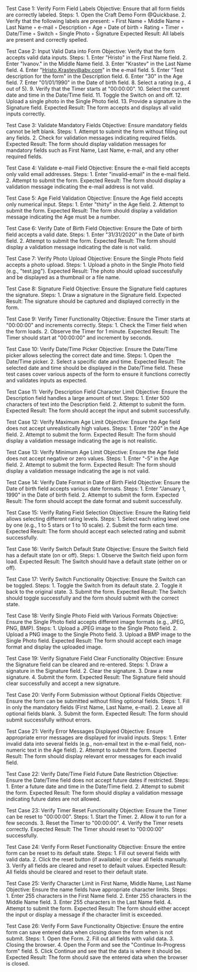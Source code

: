 Test Case 1: Verify Form Field Labels
Objective: Ensure that all form fields are correctly labeled.
Steps:
    1. Open the Craft Demo Form @Quickbase.
    2. Verify that the following labels are present:
        ◦ First Name
        ◦ Middle Name
        ◦ Last Name
        ◦ e-mail
        ◦ Description
        ◦ Age
        ◦ Date of birth
        ◦ Rating
        ◦ Timer
        ◦ Date/Time
        ◦ Switch
        ◦ Single Photo
        ◦ Signature
Expected Result: All labels are present and correctly spelled.


Test Case 2: Input Valid Data into Form
Objective: Verify that the form accepts valid data inputs.
Steps:
    1. Enter "Hristo" in the First Name field.
    2. Enter "Ivanov." in the Middle Name field.
    3. Enter "Krastev" in the Last Name field.
    4. Enter "Hristo.Krastev@abv.com" in the e-mail field.
    5. Enter "Test description for the form" in the Description field.
    6. Enter "30" in the Age field.
    7. Enter "01/01/1990" in the Date of birth field.
    8. Select a rating (e.g., 4 out of 5).
    9. Verify that the Timer starts at "00:00:00".
    10. Select the current date and time in the Date/Time field.
    11. Toggle the Switch on and off.
    12. Upload a single photo in the Single Photo field.
    13. Provide a signature in the Signature field.
Expected Result: The form accepts and displays all valid inputs correctly.


Test Case 3: Validate Mandatory Fields
Objective: Ensure mandatory fields cannot be left blank.
Steps:
    1. Attempt to submit the form without filling out any fields.
    2. Check for validation messages indicating required fields.
Expected Result: The form should display validation messages for mandatory fields such as First Name, Last Name, e-mail, and any other required fields.


Test Case 4: Validate e-mail Field
Objective: Ensure the e-mail field accepts only valid email addresses.
Steps:
    1. Enter "invalid-email" in the e-mail field.
    2. Attempt to submit the form.
Expected Result: The form should display a validation message indicating the e-mail address is not valid.


Test Case 5: Age Field Validation
Objective: Ensure the Age field accepts only numerical input.
Steps:
    1. Enter "thirty" in the Age field.
    2. Attempt to submit the form.
Expected Result: The form should display a validation message indicating the Age must be a number.


Test Case 6: Verify Date of Birth Field
Objective: Ensure the Date of birth field accepts a valid date.
Steps:
    1. Enter "31/31/2020" in the Date of birth field.
    2. Attempt to submit the form.
Expected Result: The form should display a validation message indicating the date is not valid.


Test Case 7: Verify Photo Upload
Objective: Ensure the Single Photo field accepts a photo upload.
Steps:
    1. Upload a photo in the Single Photo field (e.g., "test.jpg").
Expected Result: The photo should upload successfully and be displayed as a thumbnail or a file name.


Test Case 8: Signature Field
Objective: Ensure the Signature field captures the signature.
Steps:
    1. Draw a signature in the Signature field.
Expected Result: The signature should be captured and displayed correctly in the form.


Test Case 9: Verify Timer Functionality
Objective: Ensure the Timer starts at "00:00:00" and increments correctly.
Steps:
    1. Check the Timer field when the form loads.
    2. Observe the Timer for 1 minute.
Expected Result: The Timer should start at "00:00:00" and increment by seconds.


Test Case 10: Verify Date/Time Picker
Objective: Ensure the Date/Time picker allows selecting the correct date and time.
Steps:
    1. Open the Date/Time picker.
    2. Select a specific date and time.
Expected Result: The selected date and time should be displayed in the Date/Time field.
These test cases cover various aspects of the form to ensure it functions correctly and validates inputs as expected.


Test Case 11: Verify Description Field Character Limit
Objective: Ensure the Description field handles a large amount of text.
Steps:
    1. Enter 500 characters of text into the Description field.
    2. Attempt to submit the form.
Expected Result: The form should accept the input and submit successfully.


Test Case 12: Verify Maximum Age Limit
Objective: Ensure the Age field does not accept unrealistically high values.
Steps:
    1. Enter "200" in the Age field.
    2. Attempt to submit the form.
Expected Result: The form should display a validation message indicating the age is not realistic.


Test Case 13: Verify Minimum Age Limit
Objective: Ensure the Age field does not accept negative or zero values.
Steps:
    1. Enter "-5" in the Age field.
    2. Attempt to submit the form.
Expected Result: The form should display a validation message indicating the age is not valid.


Test Case 14: Verify Date Format in Date of Birth Field
Objective: Ensure the Date of birth field accepts various date formats.
Steps:
    1. Enter "January 1, 1990" in the Date of birth field.
    2. Attempt to submit the form.
Expected Result: The form should accept the date format and submit successfully.


Test Case 15: Verify Rating Field Selection
Objective: Ensure the Rating field allows selecting different rating levels.
Steps:
    1. Select each rating level one by one (e.g., 1 to 5 stars or 1 to 10 scale).
    2. Submit the form each time.
Expected Result: The form should accept each selected rating and submit successfully.


Test Case 16: Verify Switch Default State
Objective: Ensure the Switch field has a default state (on or off).
Steps:
    1. Observe the Switch field upon form load.
Expected Result: The Switch should have a default state (either on or off).


Test Case 17: Verify Switch Functionality
Objective: Ensure the Switch can be toggled.
Steps:
    1. Toggle the Switch from its default state.
    2. Toggle it back to the original state.
    3. Submit the form.
Expected Result: The Switch should toggle successfully and the form should submit with the correct state.


Test Case 18: Verify Single Photo Field with Various Formats
Objective: Ensure the Single Photo field accepts different image formats (e.g., JPEG, PNG, BMP).
Steps:
    1. Upload a JPEG image to the Single Photo field.
    2. Upload a PNG image to the Single Photo field.
    3. Upload a BMP image to the Single Photo field.
Expected Result: The form should accept each image format and display the uploaded image.


Test Case 19: Verify Signature Field Clear Functionality
Objective: Ensure the Signature field can be cleared and re-entered.
Steps:
    1. Draw a signature in the Signature field.
    2. Clear the signature.
    3. Draw a new signature.
    4. Submit the form.
Expected Result: The Signature field should clear successfully and accept a new signature.


Test Case 20: Verify Form Submission without Optional Fields
Objective: Ensure the form can be submitted without filling optional fields.
Steps:
    1. Fill in only the mandatory fields (First Name, Last Name, e-mail).
    2. Leave all optional fields blank.
    3. Submit the form.
Expected Result: The form should submit successfully without errors.


Test Case 21: Verify Error Messages Displayed
Objective: Ensure appropriate error messages are displayed for invalid inputs.
Steps:
    1. Enter invalid data into several fields (e.g., non-email text in the e-mail field, non-numeric text in the Age field).
    2. Attempt to submit the form.
Expected Result: The form should display relevant error messages for each invalid field.


Test Case 22: Verify Date/Time Field Future Date Restriction
Objective: Ensure the Date/Time field does not accept future dates if restricted.
Steps:
    1. Enter a future date and time in the Date/Time field.
    2. Attempt to submit the form.
Expected Result: The form should display a validation message indicating future dates are not allowed.


Test Case 23: Verify Timer Reset Functionality
Objective: Ensure the Timer can be reset to "00:00:00".
Steps:
    1. Start the Timer.
    2. Allow it to run for a few seconds.
    3. Reset the Timer to "00:00:00".
    4. Verify the Timer resets correctly.
Expected Result: The Timer should reset to "00:00:00" successfully.


Test Case 24: Verify Form Reset Functionality
Objective: Ensure the entire form can be reset to its default state.
Steps:
    1. Fill out several fields with valid data.
    2. Click the reset button (if available) or clear all fields manually.
    3. Verify all fields are cleared and reset to default values.
Expected Result: All fields should be cleared and reset to their default state.


Test Case 25: Verify Character Limit in First Name, Middle Name, Last Name
Objective: Ensure the name fields have appropriate character limits.
Steps:
    1. Enter 255 characters in the First Name field.
    2. Enter 255 characters in the Middle Name field.
    3. Enter 255 characters in the Last Name field.
    4. Attempt to submit the form.
Expected Result: The form should either accept the input or display a message if the character limit is exceeded.


Test Case 26: Verify Form Save Functionality 
Objective: Ensure the entire form can save entered data when closing down the form when is not submit.
Steps:
    1. Open the Form.
    2. Fill out all fields with valid data.
    3. Closing the browser.
    4. Open the Form and see the "Continue In-Progress form" field.
    5. Click Continue and see that the data is where it should be.
Expected Result: The form should save the entered data when the browser is closed.

